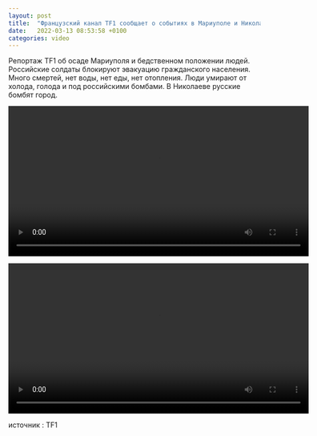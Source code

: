 ```yaml
---
layout: post
title:  "Французский канал TF1 сообщает о событиях в Мариуполе и Николаеве"
date:   2022-03-13 08:53:58 +0100
categories: video
---
```


Репортаж TF1 об осаде Мариуполя и бедственном положении людей. Российские солдаты блокируют эвакуацию гражданского населения. Много смертей, нет воды, нет еды, нет отопления. Люди умирают от холода, голода и под российскими бомбами.
В Николаеве русские бомбят город.

<p>
<video controls width="600">
    <source src="{{ site.baseurl }}/assets/videos/5.webm"
            type="video/webm">
    <source src="{{ site.baseurl }}/assets/videos/5.mp4"
            type="video/mp4">
    Sorry, your browser doesn't support embedded videos.
</video>
</p>
<p>
<video controls width="600">
    <source src="{{ site.baseurl }}/assets/videos/6.webm"
            type="video/webm">
    <source src="{{ site.baseurl }}/assets/videos/6.mp4"
            type="video/mp4">
    Sorry, your browser doesn't support embedded videos.
</video></p>

источник : TF1
